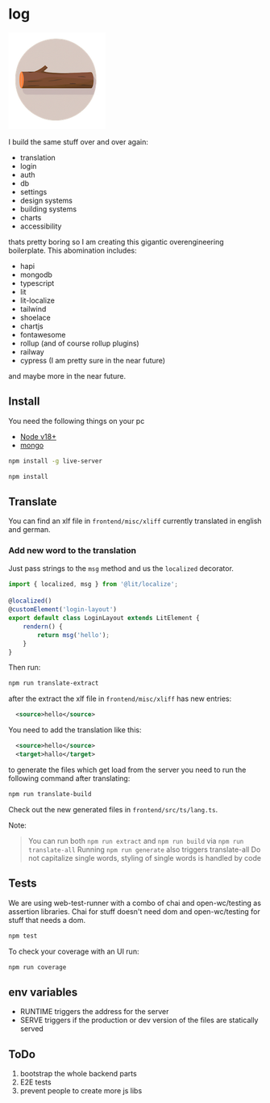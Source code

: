 # log

![log logo](frontend/assets/img/logos/logo_192x192.png)

I build the same stuff over and over again:

-   translation
-   login
-   auth
-   db
-   settings
-   design systems
-   building systems
-   charts
-   accessibility

thats pretty boring so I am creating this gigantic overengineering boilerplate.
This abomination includes:

-   hapi
-   mongodb
-   typescript
-   lit
-   lit-localize
-   tailwind
-   shoelace
-   chartjs
-   fontawesome
-   rollup (and of course rollup plugins)
-   railway
-   cypress (I am pretty sure in the near future)

and maybe more in the near future.

## Install

You need the following things on your pc

-   [Node v18+](https://nodejs.org/en/)
-   [mongo](https://www.mongodb.com/docs/manual/tutorial/install-mongodb-on-os-x/s)

```bash
npm install -g live-server
```

```bash
npm install
```

## Translate

You can find an xlf file in `frontend/misc/xliff` currently translated in english and german.

### Add new word to the translation

Just pass strings to the `msg` method and us the `localized` decorator.

```javascript
import { localized, msg } from '@lit/localize';

@localized()
@customElement('login-layout')
export default class LoginLayout extends LitElement {
    rendern() {
        return msg('hello');
    }
}
```

Then run:

```bash
npm run translate-extract
```

after the extract the xlf file in `frontend/misc/xliff` has new entries:

```xml
  <source>hello</source>
```

You need to add the translation like this:

```xml
  <source>hello</source>
  <target>hallo</target>
```

to generate the files which get load from the server you need to run
the following command after translating:

```bash
npm run translate-build
```

Check out the new generated files in `frontend/src/ts/lang.ts`.

Note:

> You can run both `npm run extract` and `npm run build` via `npm run translate-all`
> Running `npm run generate` also triggers translate-all
> Do not capitalize single words, styling of single words is handled by code

## Tests

We are using web-test-runner with a combo of chai and open-wc/testing as assertion libraries.
Chai for stuff doesn't need dom and open-wc/testing for stuff that needs a dom.

```bash
npm test
```

To check your coverage with an UI run:

```bash
npm run coverage
```

## env variables

-   RUNTIME triggers the address for the server
-   SERVE triggers if the production or dev version of the files are statically served

## ToDo

1. bootstrap the whole backend parts
1. E2E tests
1. prevent people to create more js libs
